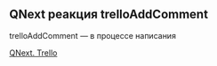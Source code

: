 ## QNext реакция trelloAddComment

trelloAddComment — в процессе написания





[QNext. Trello](/docs-test/_export/admin/trello-about)

